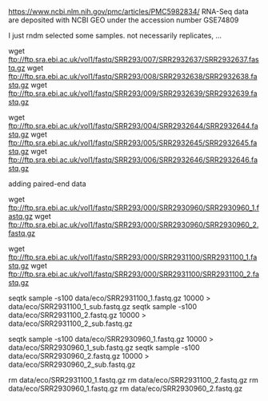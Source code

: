 https://www.ncbi.nlm.nih.gov/pmc/articles/PMC5982834/
RNA-Seq data are deposited with NCBI GEO under the accession number GSE74809

I just rndm selected some samples. not necessarily replicates, ...

wget ftp://ftp.sra.ebi.ac.uk/vol1/fastq/SRR293/007/SRR2932637/SRR2932637.fastq.gz
wget ftp://ftp.sra.ebi.ac.uk/vol1/fastq/SRR293/008/SRR2932638/SRR2932638.fastq.gz
wget ftp://ftp.sra.ebi.ac.uk/vol1/fastq/SRR293/009/SRR2932639/SRR2932639.fastq.gz

wget ftp://ftp.sra.ebi.ac.uk/vol1/fastq/SRR293/004/SRR2932644/SRR2932644.fastq.gz
wget ftp://ftp.sra.ebi.ac.uk/vol1/fastq/SRR293/005/SRR2932645/SRR2932645.fastq.gz
wget ftp://ftp.sra.ebi.ac.uk/vol1/fastq/SRR293/006/SRR2932646/SRR2932646.fastq.gz

adding paired-end data

wget ftp://ftp.sra.ebi.ac.uk/vol1/fastq/SRR293/000/SRR2930960/SRR2930960_1.fastq.gz
wget ftp://ftp.sra.ebi.ac.uk/vol1/fastq/SRR293/000/SRR2930960/SRR2930960_2.fastq.gz

wget ftp://ftp.sra.ebi.ac.uk/vol1/fastq/SRR293/000/SRR2931100/SRR2931100_1.fastq.gz
wget ftp://ftp.sra.ebi.ac.uk/vol1/fastq/SRR293/000/SRR2931100/SRR2931100_2.fastq.gz

seqtk sample -s100 data/eco/SRR2931100_1.fastq.gz 10000 > data/eco/SRR2931100_1_sub.fastq.gz
seqtk sample -s100 data/eco/SRR2931100_2.fastq.gz 10000 > data/eco/SRR2931100_2_sub.fastq.gz

seqtk sample -s100 data/eco/SRR2930960_1.fastq.gz 10000 > data/eco/SRR2930960_1_sub.fastq.gz
seqtk sample -s100 data/eco/SRR2930960_2.fastq.gz 10000 > data/eco/SRR2930960_2_sub.fastq.gz

rm data/eco/SRR2931100_1.fastq.gz
rm data/eco/SRR2931100_2.fastq.gz
rm data/eco/SRR2930960_1.fastq.gz
rm data/eco/SRR2930960_2.fastq.gz